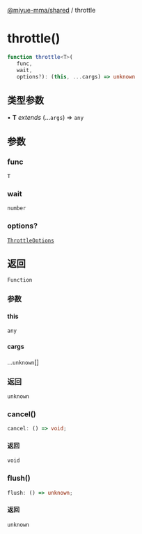 [@miyue-mma/shared](../index.md) / throttle

# throttle()

```ts
function throttle<T>(
   func, 
   wait, 
   options?): (this, ...cargs) => unknown
```

## 类型参数

• **T** *extends* (...`args`) => `any`

## 参数

### func

`T`

### wait

`number`

### options?

[`ThrottleOptions`](../interfaces/ThrottleOptions.md)

## 返回

`Function`

### 参数

#### this

`any`

#### cargs

...`unknown`[]

### 返回

`unknown`

### cancel()

```ts
cancel: () => void;
```

#### 返回

`void`

### flush()

```ts
flush: () => unknown;
```

#### 返回

`unknown`
